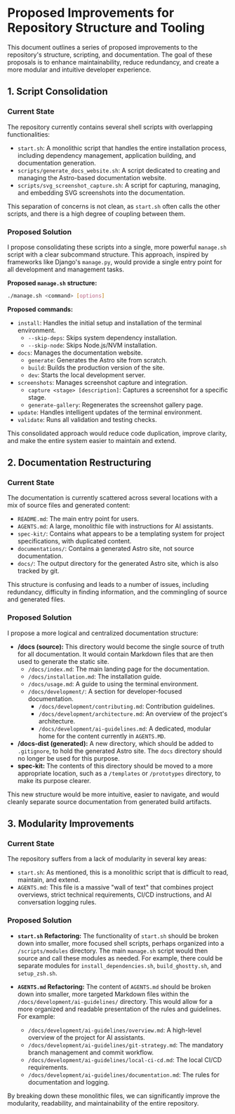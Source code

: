 # Proposed Improvements for Repository Structure and Tooling

This document outlines a series of proposed improvements to the repository's structure, scripting, and documentation. The goal of these proposals is to enhance maintainability, reduce redundancy, and create a more modular and intuitive developer experience.

## 1. Script Consolidation

### Current State

The repository currently contains several shell scripts with overlapping functionalities:

-   `start.sh`: A monolithic script that handles the entire installation process, including dependency management, application building, and documentation generation.
-   `scripts/generate_docs_website.sh`: A script dedicated to creating and managing the Astro-based documentation website.
-   `scripts/svg_screenshot_capture.sh`: A script for capturing, managing, and embedding SVG screenshots into the documentation.

This separation of concerns is not clean, as `start.sh` often calls the other scripts, and there is a high degree of coupling between them.

### Proposed Solution

I propose consolidating these scripts into a single, more powerful `manage.sh` script with a clear subcommand structure. This approach, inspired by frameworks like Django's `manage.py`, would provide a single entry point for all development and management tasks.

**Proposed `manage.sh` structure:**

```bash
./manage.sh <command> [options]
```

**Proposed commands:**

-   `install`: Handles the initial setup and installation of the terminal environment.
    -   `--skip-deps`: Skips system dependency installation.
    -   `--skip-node`: Skips Node.js/NVM installation.
-   `docs`: Manages the documentation website.
    -   `generate`: Generates the Astro site from scratch.
    -   `build`: Builds the production version of the site.
    -   `dev`: Starts the local development server.
-   `screenshots`: Manages screenshot capture and integration.
    -   `capture <stage> [description]`: Captures a screenshot for a specific stage.
    -   `generate-gallery`: Regenerates the screenshot gallery page.
-   `update`: Handles intelligent updates of the terminal environment.
-   `validate`: Runs all validation and testing checks.

This consolidated approach would reduce code duplication, improve clarity, and make the entire system easier to maintain and extend.

## 2. Documentation Restructuring

### Current State

The documentation is currently scattered across several locations with a mix of source files and generated content:

-   `README.md`: The main entry point for users.
-   `AGENTS.md`: A large, monolithic file with instructions for AI assistants.
-   `spec-kit/`: Contains what appears to be a templating system for project specifications, with duplicated content.
-   `documentations/`: Contains a generated Astro site, not source documentation.
-   `docs/`: The output directory for the generated Astro site, which is also tracked by git.

This structure is confusing and leads to a number of issues, including redundancy, difficulty in finding information, and the commingling of source and generated files.

### Proposed Solution

I propose a more logical and centralized documentation structure:

-   **/docs (source):** This directory would become the single source of truth for all documentation. It would contain Markdown files that are then used to generate the static site.
    -   `/docs/index.md`: The main landing page for the documentation.
    -   `/docs/installation.md`: The installation guide.
    -   `/docs/usage.md`: A guide to using the terminal environment.
    -   `/docs/development/`: A section for developer-focused documentation.
        -   `/docs/development/contributing.md`: Contribution guidelines.
        -   `/docs/development/architecture.md`: An overview of the project's architecture.
        -   `/docs/development/ai-guidelines.md`: A dedicated, modular home for the content currently in `AGENTS.MD`.
-   **/docs-dist (generated):** A new directory, which should be added to `.gitignore`, to hold the generated Astro site. The `docs` directory should no longer be used for this purpose.
-   **spec-kit:** The contents of this directory should be moved to a more appropriate location, such as a `/templates` or `/prototypes` directory, to make its purpose clearer.

This new structure would be more intuitive, easier to navigate, and would cleanly separate source documentation from generated build artifacts.

## 3. Modularity Improvements

### Current State

The repository suffers from a lack of modularity in several key areas:

-   `start.sh`: As mentioned, this is a monolithic script that is difficult to read, maintain, and extend.
-   `AGENTS.md`: This file is a massive "wall of text" that combines project overviews, strict technical requirements, CI/CD instructions, and AI conversation logging rules.

### Proposed Solution

-   **`start.sh` Refactoring:** The functionality of `start.sh` should be broken down into smaller, more focused shell scripts, perhaps organized into a `/scripts/modules` directory. The main `manage.sh` script would then source and call these modules as needed. For example, there could be separate modules for `install_dependencies.sh`, `build_ghostty.sh`, and `setup_zsh.sh`.

-   **`AGENTS.md` Refactoring:** The content of `AGENTS.md` should be broken down into smaller, more targeted Markdown files within the `/docs/development/ai-guidelines/` directory. This would allow for a more organized and readable presentation of the rules and guidelines. For example:
    -   `/docs/development/ai-guidelines/overview.md`: A high-level overview of the project for AI assistants.
    -   `/docs/development/ai-guidelines/git-strategy.md`: The mandatory branch management and commit workflow.
    -   `/docs/development/ai-guidelines/local-ci-cd.md`: The local CI/CD requirements.
    -   `/docs/development/ai-guidelines/documentation.md`: The rules for documentation and logging.

By breaking down these monolithic files, we can significantly improve the modularity, readability, and maintainability of the entire repository.
